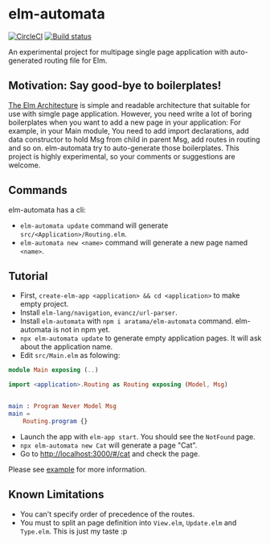# elm-automata 

[![CircleCI](https://circleci.com/gh/aratama/elm-automata.svg?style=svg)](https://circleci.com/gh/aratama/elm-automata) [![Build status](https://ci.appveyor.com/api/projects/status/1uk1jk36a2e4i0fb?svg=true)](https://ci.appveyor.com/project/aratama/elm-automata)

An experimental project for multipage single page application with auto-generated routing file for Elm.

## Motivation: Say good-bye to boilerplates!

[The Elm Architecture](https://guide.elm-lang.org/architecture/) is simple and readable architecture that suitable for use with simgle page application.
However, you need write a lot of boring boilerplates when you want to add a new page in your application: 
For example, in your Main module, You need to add import declarations, add data constructor to hold Msg from child in parent Msg, add routes in routing and so on. 
elm-automata try to auto-generate those boilerplates. This project is highly experimental, so your comments or suggestions are welcome.

## Commands

elm-automata has a cli:

* `elm-automata update` command will generate `src/<Application>/Routing.elm`.
* `elm-automata new <name>` command will generate a new page named `<name>`.

## Tutorial 

* First, `create-elm-app <application> && cd <application>` to make empty project.
* Install `elm-lang/navigation`, `evancz/url-parser`.
* Install `elm-automata` with `npm i aratama/elm-automata` command. elm-automata is not in npm yet.
* `npx elm-automata update` to generate empty application pages. It will ask about the application name.
* Edit `src/Main.elm` as folowing: 

```elm
module Main exposing (..)

import <application>.Routing as Routing exposing (Model, Msg)


main : Program Never Model Msg
main =
    Routing.program {}
```

* Launch the app with `elm-app start`. You should see the `NotFound` page.
* `npx elm-automata new Cat` will generate a page "Cat".
* Go to [http://localhost:3000/#/cat](http://localhost:3000/#/cat) and check the page.

Please see [example](example) for more information.


## Known Limitations

* You can't specify order of precedence of the routes.
* You must to split an page definition into `View.elm`, `Update.elm` and `Type.elm`. This is just my taste :p